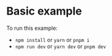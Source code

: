 # Basic example

To run this example:

- `npm install` or `yarn` or `pnpm i`
- `npm run dev` or `yarn dev` or `pnpm dev`
